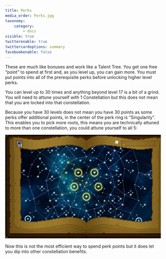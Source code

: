 ```yaml
---
title: Perks
media_order: Perks.jpg
taxonomy:
    category:
        - docs
visible: true
twitterenable: true
twittercardoptions: summary
facebookenable: false
---
```


These are much like bonuses and work like a Talent Tree. You get one free “point” to spend at first and, as you level up, you can gain more. You must put points into all of the prerequisite perks before unlocking higher level perks.

You can level up to 30 times and anything beyond level 17 is a bit of a grind. You will need to attune yourself with 1 Constellation but this does not mean that you are locked into that constellation.

Because you have 30 levels does not mean you have 30 points as some perks offer additional points, in the center of the perk ring is “Singularity”. This enables you to pick more roots, this means you are technically attuned to more than one constellation, you could attune yourself to all 5:

![](Perks.jpg)

Now this is not the most efficient way to spend perk points but it does let you dip into other constellation benefits.
